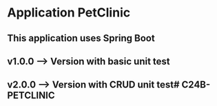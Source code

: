 # Application PetClinic

## This application uses Spring Boot 

## v1.0.0 --> Version with basic unit test

## v2.0.0 --> Version with CRUD unit test# C24B-PETCLINIC
